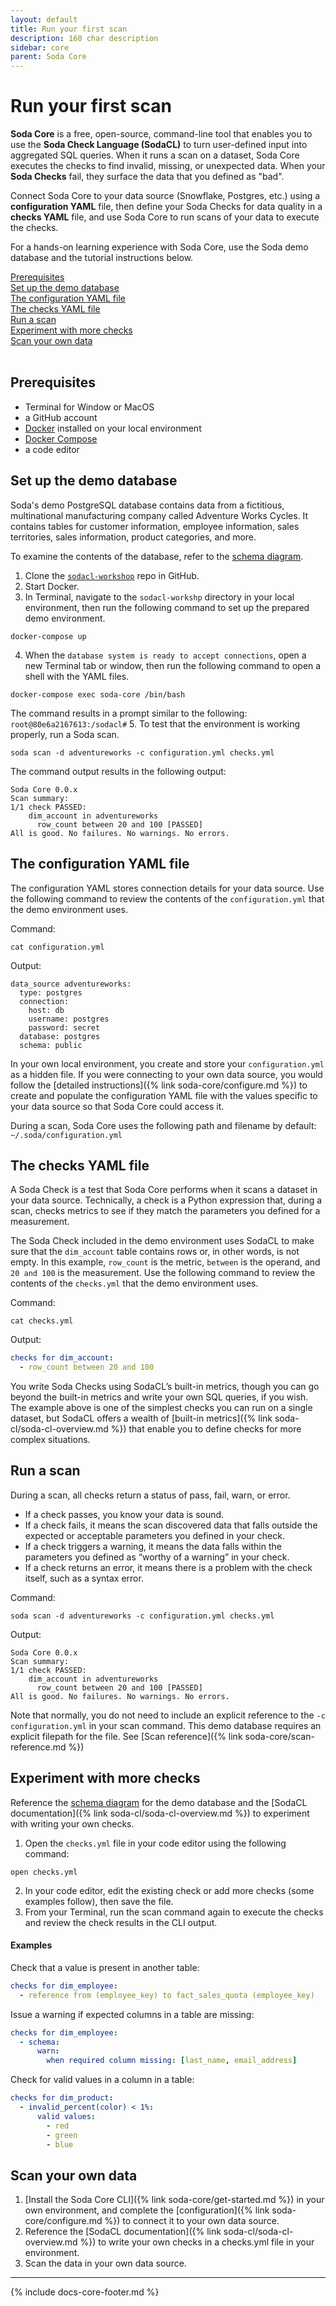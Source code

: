 ```yaml
---
layout: default
title: Run your first scan
description: 160 char description
sidebar: core
parent: Soda Core
---
```


# Run your first scan

**Soda Core** is a free, open-source, command-line tool that enables you to use the **Soda Check Language (SodaCL)** to turn user-defined input into aggregated SQL queries. When it runs a scan on a dataset, Soda Core executes the checks to find invalid, missing, or unexpected data. When your **Soda Checks** fail, they surface the data that you defined as "bad".

Connect Soda Core to your data source (Snowflake, Postgres, etc.) using a **configuration YAML** file, then define your Soda Checks for data quality in a **checks YAML** file, and use Soda Core to run scans of your data to execute the checks. 

For a hands-on learning experience with Soda Core, use the Soda demo database and the tutorial instructions below.

[Prerequisites](#prerequisites)<br />
[Set up the demo database](#set-up-the-demo-database)<br />
[The configuration YAML file](#the-configuration-yaml-file)<br />
[The checks YAML file](#the-checks-yaml-file)<br />
[Run a scan](#run-a-scan)<br />
[Experiment with more checks](#experiment-with-more-checks)<br />
[Scan your own data](#scan-your-own-data)<br />
<br />

## Prerequisites

* Terminal for Window or MacOS 
* a GitHub account
* <a href="https://docs.docker.com/get-docker/" target="_blank">Docker</a> installed on your local environment
* <a href="https://docs.docker.com/compose/install/" target="_blank">Docker Compose</a> 
* a code editor

## Set up the demo database

Soda's demo PostgreSQL database contains data from a fictitious, multinational manufacturing company called Adventure Works Cycles. It contains tables for customer information, employee information, sales territories, sales information, product categories, and more.

To examine the contents of the database, refer to the [schema diagram](/assets/adventureworks_schema.png).

1. Clone the <a href="https://github.com/sodadata/sodacl-workshop" target="_blank">`sodacl-workshop`</a> repo in GitHub.
2. Start Docker.
3. In Terminal, navigate to the `sodacl-workshp` directory in your local environment, then run the following command to set up the prepared demo environment.
```shell
docker-compose up
```
4. When the `database system is ready to accept connections`, open a new Terminal tab or window, then run the following command to open a shell with the YAML files. 
```shell
docker-compose exec soda-core /bin/bash 
```
The command results in a prompt similar to the following: ```root@80e6a2167613:/sodacl#```
5. To test that the environment is working properly, run a Soda scan.
```shell
soda scan -d adventureworks -c configuration.yml checks.yml
```
The command output results in the following output:
```shell
Soda Core 0.0.x
Scan summary:
1/1 check PASSED:
    dim_account in adventureworks
      row_count between 20 and 100 [PASSED]
All is good. No failures. No warnings. No errors.
```

## The configuration YAML file

The configuration YAML stores connection details for your data source. Use the following command to review the contents of the `configuration.yml` that the demo environment uses.

Command:
```shell
cat configuration.yml
```
Output:
```shell
data_source adventureworks:
  type: postgres
  connection:
    host: db
    username: postgres
    password: secret
  database: postgres
  schema: public
```

In your own local environment, you create and store your `configuration.yml` as a hidden file. If you were connecting to your own data source, you would follow the [detailed instructions]({% link soda-core/configure.md %}) to create and populate the configuration YAML file with the values specific to your data source so that Soda Core could access it.

During a scan, Soda Core uses the following path and filename by default: `~/.soda/configuration.yml`

## The checks YAML file

A Soda Check is a test that Soda Core performs when it scans a dataset in your data source. Technically, a check is a Python expression that, during a scan, checks metrics to see if they match the parameters you defined for a measurement.

The Soda Check included in the demo environment uses SodaCL to make sure that the `dim_account` table contains rows or, in other words, is not empty. In this example, `row_count` is the metric, `between` is the operand, and `20 and 100` is the measurement. Use the following command to review the contents of the `checks.yml` that the demo environment uses.

Command:
```shell
cat checks.yml
```
Output:
```yaml
checks for dim_account:
  - row_count between 20 and 100
```

You write Soda Checks using SodaCL’s built-in metrics, though you can go beyond the built-in metrics and write your own SQL queries, if you wish. The example above is one of the simplest checks you can run on a single dataset, but SodaCL offers a wealth of [built-in metrics]({% link soda-cl/soda-cl-overview.md %}) that enable you to define checks for more complex situations.

## Run a scan

During a scan, all checks return a status of pass, fail, warn, or error.

* If a check passes, you know your data is sound.
* If a check fails, it means the scan discovered data that falls outside the expected or acceptable parameters you defined in your check.
* If a check triggers a warning, it means the data falls within the parameters you defined as “worthy of a warning” in your check.
* If a check returns an error, it means there is a problem with the check itself, such as a syntax error.

Command:
```shell
soda scan -d adventureworks -c configuration.yml checks.yml
```
Output:
```shell
Soda Core 0.0.x
Scan summary:
1/1 check PASSED:
    dim_account in adventureworks
      row_count between 20 and 100 [PASSED]
All is good. No failures. No warnings. No errors.
```

Note that normally, you do not need to include an explicit reference to the `-c configuration.yml` in your scan command. This demo database requires an explicit filepath for the file. See [Scan reference]({% link soda-core/scan-reference.md %})

## Experiment with more checks

Reference the [schema diagram](/assets/adventureworks_schema.png) for the demo database and the [SodaCL documentation]({% link soda-cl/soda-cl-overview.md %}) to experiment with writing your own checks. 

1. Open the `checks.yml` file in your code editor using the following command: 
```shell
open checks.yml
```
2. In your code editor, edit the existing check or add more checks (some examples follow), then save the file. 
3. From your Terminal, run the scan command again to execute the checks and review the check results in the CLI output.

#### Examples

Check that a value is present in another table:
```yaml
checks for dim_employee:
  - reference from (employee_key) to fact_sales_quota (employee_key)
```

Issue a warning if expected columns in a table are missing:
```yaml
checks for dim_employee:
  - schema:
      warn:
        when required column missing: [last_name, email_address]
```

Check for valid values in a column in a table:
```yaml
checks for dim_product:
  - invalid_percent(color) < 1%:
      valid values:
        - red
        - green
        - blue
```

## Scan your own data

1. [Install the Soda Core CLI]({% link soda-core/get-started.md %}) in your own environment, and complete the [configuration]({% link soda-core/configure.md %}) to connect it to your own data source.
2. Reference the [SodaCL documentation]({% link soda-cl/soda-cl-overview.md %}) to write your own checks in a checks.yml file in your environment.
3. Scan the data in your own data source.

---
{% include docs-core-footer.md %}